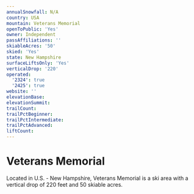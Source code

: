 ```yaml
---
annualSnowfall: N/A
country: USA
mountain: Veterans Memorial
openToPublic: 'Yes'
owner: Independent
passAffiliations: ''
skiableAcres: '50'
skied: 'Yes'
state: New Hampshire
surfaceLiftsOnly: 'Yes'
verticalDrop: '220'
operated:
  '2324': true
  '2425': true
website: ''
elevationBase:
elevationSummit:
trailCount:
trailPctBeginner:
trailPctIntermediate:
trailPctAdvanced:
liftCount:
---
```



# Veterans Memorial

Located in U.S. - New Hampshire, Veterans Memorial is a ski area with a vertical drop of 220 feet and 50 skiable acres.

